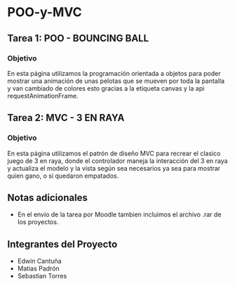 # POO-y-MVC

## Tarea 1: POO - BOUNCING BALL
### Objetivo
En esta página utilizamos la programación orientada a objetos para poder mostrar una animación de unas pelotas que se mueven por toda la pantalla y van cambiado de colores esto gracias a la etiqueta canvas y la api requestAnimationFrame.

## Tarea 2: MVC - 3 EN RAYA
### Objetivo
En esta página utilizamos el patrón de diseño MVC para recrear el clasico juego de 3 en raya, donde el controlador maneja la interacción del 3 en raya y actualiza el modelo y la vista según sea necesarios ya sea para mostrar quien gano, o si quedaron empatados.

## Notas adicionales
- En el envio de la tarea por Moodle tambien incluimos el archivo .rar de los proyectos.

## Integrantes del Proyecto
- Edwin Cantuña
- Matias Padrón
- Sebastian Torres

